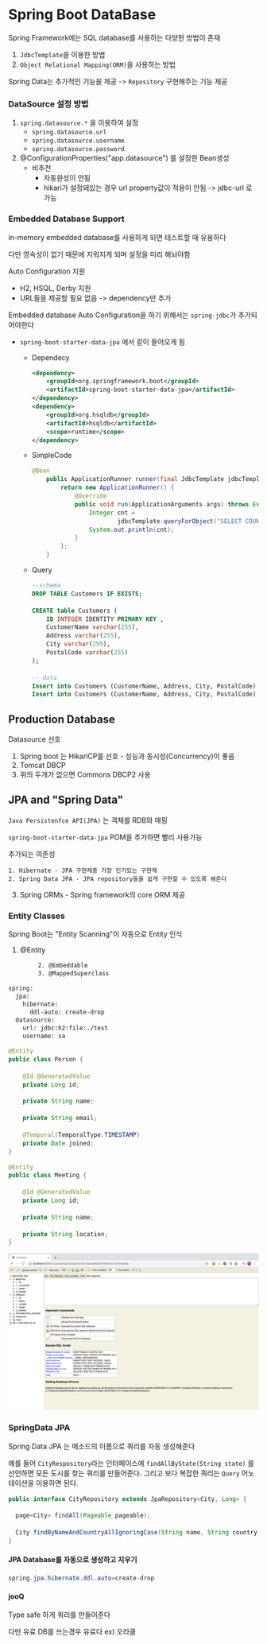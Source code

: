 # Spring Boot DataBase

Spring Framework에는 SQL database를 사용하는 다양한 방법이 존재

1. `JdbcTemplate`을 이용한 방법
2. `Object Relational Mapping(ORM)`을 사용하는 방법

Spring Data는 추가적인 기능을 제공 ->  `Repository` 구현해주는 기능 제공

### DataSource 설정 방법

1. `spring.datasource.*` 을 이용하여 설정
   - `spring.datasource.url`
   - `spring.datasource.username`
   - `spring.datasource.password`
2. @ConfigurationProperties("app.datasource") 를 설정한 Bean생성
   - 비추천
     - 자동완성이 안됨
     - hikari가 설정돼있는 경우 url property값이 적용이 안됨 -> jdbc-url 로 가능

### Embedded Database Support

in-memory embedded database를 사용하게 되면 테스트할 때 유용하다

다만 영속성이 없기 때문에 지워지게 되며 설정을 미리 해놔야함

Auto Configuration 지원

- H2, HSQL, Derby 지원 
- URL들을 제공할 필요 없음 -> dependency만 추가

Embedded database Auto Configuration을 하기 위해서는 `spring-jdbc`가 추가되어야한다

- `spring-boot-starter-data-jpa` 에서 같이 들어오게 됨

  - Dependecy

    ```xml
    <dependency>
    	<groupId>org.springframework.boot</groupId>
    	<artifactId>spring-boot-starter-data-jpa</artifactId>
    </dependency>
    <dependency>
    	<groupId>org.hsqldb</groupId>
    	<artifactId>hsqldb</artifactId>
    	<scope>runtime</scope>
    </dependency>
    ```

  - SimpleCode

    ```java
    @Bean
    	public ApplicationRunner runner(final JdbcTemplate jdbcTemplate) {
    		return new ApplicationRunner() {
    			@Override
    			public void run(ApplicationArguments args) throws Exception {
    				Integer cnt =
    						jdbcTemplate.queryForObject("SELECT COUNT(*) FROM Customers", Integer.class);
    				System.out.println(cnt);
    			}
    		};
    	}
    ```

  - Query

    ```sql
    --schema
    DROP TABLE Customers IF EXISTS;
    
    CREATE table Customers (
        ID INTEGER IDENTITY PRIMARY KEY ,
        CustomerName varchar(255),
        Address varchar(255),
        City varchar(255),
        PostalCode varchar(255)
    );
    
    -- data
    Insert into Customers (CustomerName, Address, City, PostalCode) VALUES ('cardinal', 'skagen 21', 'stavanger', '4006');
    Insert into Customers (CustomerName, Address, City, PostalCode) VALUES ('minsoonss', 'sillim', 'seoul', '1234');
    
    ```

## Production Database

Datasource 선호

1. Spring boot 는 HikariCP를 선호 - 성능과 동시성(Concurrency)이 좋음
2. Tomcat DBCP
3.  위의 두개가 없으면 Commons DBCP2 사용

## JPA and "Spring Data"

`Java Persistenfce API(JPA)` 는 객체를 RDB와 매핑 

`spring-boot-starter-data-jpa`  POM을 추가하면 빨리 사용가능

추가되는 의존성

	1. Hibernate - JPA 구현체중 가장 인기있는 구현체
 	2. Spring Data JPA - JPA repository들을 쉽게 구현할 수 있도록 해준다

3. Spring ORMs - Spring framework의 core ORM 제공

### Entity Classes

Spring Boot는 "Entity Scanning"이 자동으로 Entity 인식

1. @Entity

     		2. @Embeddable
     		3. @MappedSuperclass

```properties
spring:
  jpa:
    hibernate:
      ddl-auto: create-drop
  datasource:
    url: jdbc:h2:file:./test
    username: sa
```

```java
@Entity
public class Person {

    @Id @GeneratedValue
    private Long id;

    private String name;

    private String email;

    @Temporal(TemporalType.TIMESTAMP)
    private Date joined;
}
```

```java
@Entity
public class Meeting {

    @Id @GeneratedValue
    private Long id;

    private String name;

    private String location;
}
```

![image-20200302150724818](image-20200302150724818.png)

### SpringData JPA

Spring Data JPA 는 메소드의 이름으로 쿼리를 자동 생성해준다

예를 들어 `CityRespository`라는 인터페이스에 `findAllByState(String state)` 를 선언하면 모든 도시를 찾는 쿼리를 만들어준다. 그리고 보다 복잡한 쿼리는 `Query` 어노테이션을 이용하면 된다.

```java
public interface CityRepository extends JpaRepository<City, Long> {
  
  page<City> findAll(Pageable pageable);
  
  City findByNameAndCountryAllIgnoringCase(String name, String country);
}
```

#### JPA Database를 자동으로 생성하고 지우기

```java
spring.jpa.hibernate.ddl.auto=create-drop
```

#### jooQ

Type safe 하게 쿼리를 만들어준다

다만 유료 DB를 쓰는경우 유료다 ex) 오라클

